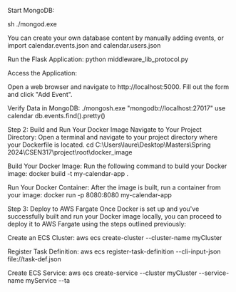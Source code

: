 Start MongoDB:

sh
    ./mongod.exe

You can create your own database content by manually adding events, or import calendar.events.json and calendar.users.json

Run the Flask Application:
    python middleware_lib_protocol.py

Access the Application:

Open a web browser and navigate to http://localhost:5000.
Fill out the form and click "Add Event".

Verify Data in MongoDB:
    ./mongosh.exe "mongodb://localhost:27017"
    use calendar
    db.events.find().pretty()








Step 2: Build and Run Your Docker Image
Navigate to Your Project Directory:
Open a terminal and navigate to your project directory where your Dockerfile is located.
    cd C:\Users\laure\Desktop\Masters\Spring 2024\CSEN317\project\root\docker_image

Build Your Docker Image:
Run the following command to build your Docker image:
    docker build -t my-calendar-app .

Run Your Docker Container:
After the image is built, run a container from your image:
    docker run -p 8080:8080 my-calendar-app



Step 3: Deploy to AWS Fargate
Once Docker is set up and you've successfully built and run your Docker image locally, you can proceed to deploy it to AWS Fargate using the steps outlined previously:

Create an ECS Cluster:
    aws ecs create-cluster --cluster-name myCluster

Register Task Definition:
    aws ecs register-task-definition --cli-input-json file://task-def.json

Create ECS Service:
    aws ecs create-service --cluster myCluster --service-name myService --ta
